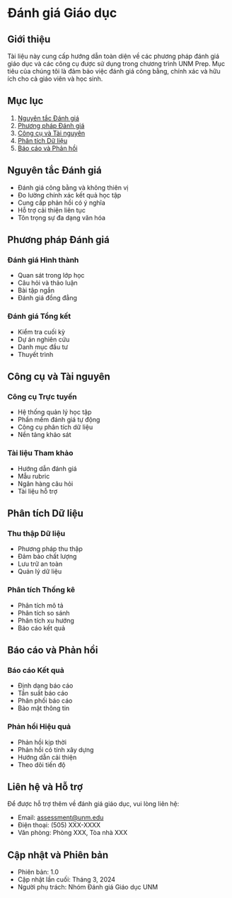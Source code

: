 # Đánh giá Giáo dục

## Giới thiệu
Tài liệu này cung cấp hướng dẫn toàn diện về các phương pháp đánh giá giáo dục và các công cụ được sử dụng trong chương trình UNM Prep. Mục tiêu của chúng tôi là đảm bảo việc đánh giá công bằng, chính xác và hữu ích cho cả giáo viên và học sinh.

## Mục lục
1. [Nguyên tắc Đánh giá](#nguyên-tắc-đánh-giá)
2. [Phương pháp Đánh giá](#phương-pháp-đánh-giá)
3. [Công cụ và Tài nguyên](#công-cụ-và-tài-nguyên)
4. [Phân tích Dữ liệu](#phân-tích-dữ-liệu)
5. [Báo cáo và Phản hồi](#báo-cáo-và-phản-hồi)

## Nguyên tắc Đánh giá
- Đánh giá công bằng và không thiên vị
- Đo lường chính xác kết quả học tập
- Cung cấp phản hồi có ý nghĩa
- Hỗ trợ cải thiện liên tục
- Tôn trọng sự đa dạng văn hóa

## Phương pháp Đánh giá
### Đánh giá Hình thành
- Quan sát trong lớp học
- Câu hỏi và thảo luận
- Bài tập ngắn
- Đánh giá đồng đẳng

### Đánh giá Tổng kết
- Kiểm tra cuối kỳ
- Dự án nghiên cứu
- Danh mục đầu tư
- Thuyết trình

## Công cụ và Tài nguyên
### Công cụ Trực tuyến
- Hệ thống quản lý học tập
- Phần mềm đánh giá tự động
- Công cụ phân tích dữ liệu
- Nền tảng khảo sát

### Tài liệu Tham khảo
- Hướng dẫn đánh giá
- Mẫu rubric
- Ngân hàng câu hỏi
- Tài liệu hỗ trợ

## Phân tích Dữ liệu
### Thu thập Dữ liệu
- Phương pháp thu thập
- Đảm bảo chất lượng
- Lưu trữ an toàn
- Quản lý dữ liệu

### Phân tích Thống kê
- Phân tích mô tả
- Phân tích so sánh
- Phân tích xu hướng
- Báo cáo kết quả

## Báo cáo và Phản hồi
### Báo cáo Kết quả
- Định dạng báo cáo
- Tần suất báo cáo
- Phân phối báo cáo
- Bảo mật thông tin

### Phản hồi Hiệu quả
- Phản hồi kịp thời
- Phản hồi có tính xây dựng
- Hướng dẫn cải thiện
- Theo dõi tiến độ

## Liên hệ và Hỗ trợ
Để được hỗ trợ thêm về đánh giá giáo dục, vui lòng liên hệ:
- Email: assessment@unm.edu
- Điện thoại: (505) XXX-XXXX
- Văn phòng: Phòng XXX, Tòa nhà XXX

## Cập nhật và Phiên bản
- Phiên bản: 1.0
- Cập nhật lần cuối: Tháng 3, 2024
- Người phụ trách: Nhóm Đánh giá Giáo dục UNM 